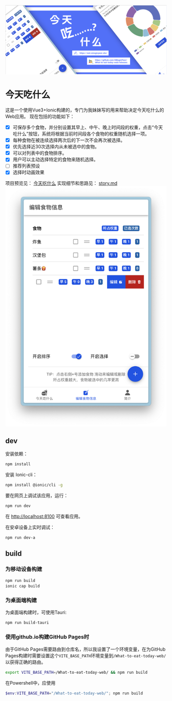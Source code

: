 ![封面图](./readme-assets/截屏2024-11-16%2011.10.59.png)
# 今天吃什么
这是一个使用Vue3+Ionic构建的，专门为我妹妹写的用来帮助决定今天吃什么的Web应用。
现在包括的功能如下：
- [x] 可保存多个食物，并分别设置其早上、中午、晚上时间段的权重，点击“今天吃什么”按钮，系统将根据当前时间段各个食物的权重随机选择一项。
- [x] 每种食物在被连续选择两次后的下一次不会再次被选择。
- [x] 优先选择近30次选择内从未被选中的食物。
- [x] 可以对列表中的食物排序。
- [x] 用户可以主动选择特定的食物来随机选择。
- [ ] 推荐列表预设
- [x] 选择时动画效果

项目预览见：
[今天吃什么](https://eat.amagicpear.sbs/)
实现细节和思路见：
[story.md](./story.md)
![示意图](./readme-assets/截屏2024-10-27%2014.33.30.png)

## dev
安装依赖：
```sh
npm install
```
安装 Ionic-cli：
```sh
npm install @ionic/cli -g
```
要在网页上调试该应用，运行：
```sh
npm run dev
```
在 [http://localhost:8100](http://localhost:8100) 可查看应用。  

在安卓设备上实时调试：
```sh
npm run dev-a
```
## build
### 为移动设备构建
```sh
npm run build
ionic cap build
```
### 为桌面端构建
为桌面端构建时，可使用Tauri:
```sh
npm run build-tauri
```
### 使用github.io构建GitHub Pages时
由于GitHub Pages需要路由到仓库名，所以我设置了一个环境变量，在为GitHub Pages构建时需要设置这个`VITE_BASE_PATH`环境变量到`/What-to-eat-today-web/`以获得正确的路由。
```bash
export VITE_BASE_PATH=/What-to-eat-today-web/ && npm run build
```
在Powershell中，应使用
```powershell
$env:VITE_BASE_PATH="/What-to-eat-today-web/"; npm run build
```